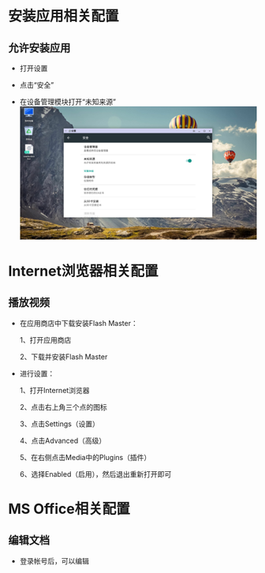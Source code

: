 
# 安装应用相关配置

## 允许安装应用

  - 打开设置
  
  - 点击“安全”
  
  - 在设备管理模块打开“未知来源”     
    ![](pic/others/Config_unknowsource.png)
  
# Internet浏览器相关配置

## 播放视频

  - 在应用商店中下载安装Flash Master：
    
    1、打开应用商店
    
    2、下载并安装Flash Master
  
  - 进行设置：
  
    1、打开Internet浏览器
    
    2、点击右上角三个点的图标
    
    3、点击Settings（设置）
    
    4、点击Advanced（高级）
    
    5、在右侧点击Media中的Plugins（插件）
    
    6、选择Enabled（启用），然后退出重新打开即可
    
# MS Office相关配置

## 编辑文档

  - 登录帐号后，可以编辑
  
